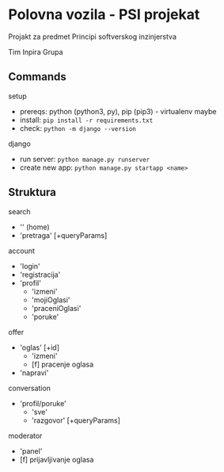 # Polovna vozila - PSI projekat

Projakt za predmet Principi softverskog inzinjerstva

Tim Inpira Grupa

## Commands

setup
- prereqs: python (python3, py), pip (pip3) - virtualenv maybe
- install: `pip install -r requirements.txt`
- check: `python -m django --version`


django
- run server: `python manage.py runserver`
- create new app: `python manage.py startapp <name>`


## Struktura

search
- '' (home)
- 'pretraga' [+queryParams]

account
- 'login'
- 'registracija'
- 'profil'
	- 'izmeni'
	- 'mojiOglasi'
	- 'praceniOglasi'
	- 'poruke'

offer
- 'oglas' [+id]
	- 'izmeni'
	- [f] pracenje oglasa
- 'napravi'

conversation
- 'profil/poruke'
	- 'sve'
	- 'razgovor' [+queryParams]

moderator
- 'panel'
- [f] prijavljivanje oglasa

